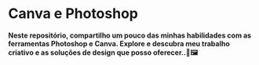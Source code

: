 # Canva e Photoshop
**Neste repositório, compartilho um pouco das minhas habilidades com as ferramentas Photoshop e Canva. Explore e descubra meu trabalho criativo e as soluções de design que posso oferecer..🚀🖼️**

